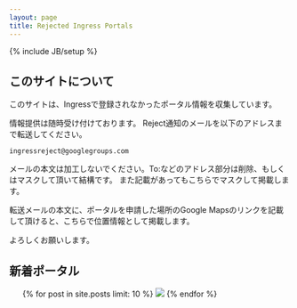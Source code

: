 ```yaml
---
layout: page
title: Rejected Ingress Portals
---
```

{% include JB/setup %}

## このサイトについて

このサイトは、Ingressで登録されなかったポータル情報を収集しています。

情報提供は随時受け付けております。
Reject通知のメールを以下のアドレスまで転送してください。

    ingressreject@googlegroups.com

メールの本文は加工しないでください。To:などのアドレス部分は削除、もしくはマスクして頂いて結構です。
また記載があってもこちらでマスクして掲載します。

転送メールの本文に、ポータルを申請した場所のGoogle Mapsのリンクを記載して頂けると、こちらで位置情報として掲載します。

よろしくお願いします。

## 新着ポータル

<ul class="posts">
  {% for post in site.posts limit: 10 %}
    <a href="{{ BASE_PATH }}{{ post.url }}" alt="{{ post.title }}"><img src="{{ post.imgurl }}=w100" border="0"/></a>
  {% endfor %}
</ul>
